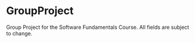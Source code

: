 # GroupProject
Group Project for the Software Fundamentals Course. All fields are subject to change.
